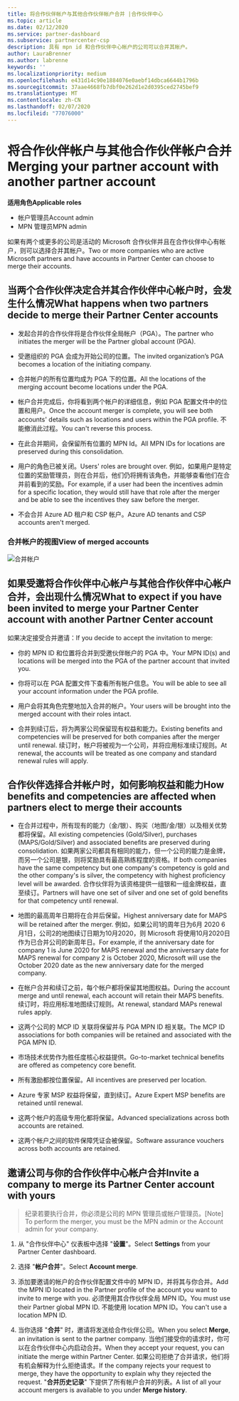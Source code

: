 ```yaml
---
title: 将合作伙伴帐户与其他合作伙伴帐户合并 |合作伙伴中心
ms.topic: article
ms.date: 02/12/2020
ms.service: partner-dashboard
ms.subservice: partnercenter-csp
description: 具有 mpn id 和合作伙伴中心帐户的公司可以合并其帐户。
author: LauraBrenner
ms.author: labrenne
keywords: ''
ms.localizationpriority: medium
ms.openlocfilehash: e431d14c90e1884076e0aebf14dbca6644b1796b
ms.sourcegitcommit: 37aae4668fb7dbf0e262d1e2d0395ced2745bef9
ms.translationtype: MT
ms.contentlocale: zh-CN
ms.lasthandoff: 02/07/2020
ms.locfileid: "77076000"
---
```

# <a name="merging-your-partner-account-with-another-partner-account"></a><span data-ttu-id="7050f-103">将合作伙伴帐户与其他合作伙伴帐户合并</span><span class="sxs-lookup"><span data-stu-id="7050f-103">Merging your partner account with another partner account</span></span>

<span data-ttu-id="7050f-104">**适用角色**</span><span class="sxs-lookup"><span data-stu-id="7050f-104">**Applicable roles**</span></span>

- <span data-ttu-id="7050f-105">帐户管理员</span><span class="sxs-lookup"><span data-stu-id="7050f-105">Account admin</span></span>
- <span data-ttu-id="7050f-106">MPN 管理员</span><span class="sxs-lookup"><span data-stu-id="7050f-106">MPN admin</span></span>

<span data-ttu-id="7050f-107">如果有两个或更多的公司是活动的 Microsoft 合作伙伴并且在合作伙伴中心有帐户，则可以选择合并其帐户。</span><span class="sxs-lookup"><span data-stu-id="7050f-107">Two or more companies who are active Microsoft partners and have accounts in Partner Center can choose to merge their accounts.</span></span> 

## <a name="what-happens-when-two-partners-decide-to-merge-their-partner-center-accounts"></a><span data-ttu-id="7050f-108">当两个合作伙伴决定合并其合作伙伴中心帐户时，会发生什么情况</span><span class="sxs-lookup"><span data-stu-id="7050f-108">What happens when two partners decide to merge their Partner Center accounts</span></span>

- <span data-ttu-id="7050f-109">发起合并的合作伙伴将是合作伙伴全局帐户（PGA）。</span><span class="sxs-lookup"><span data-stu-id="7050f-109">The partner who initiates the merger will be the Partner global account (PGA).</span></span> 

- <span data-ttu-id="7050f-110">受邀组织的 PGA 会成为开始公司的位置。</span><span class="sxs-lookup"><span data-stu-id="7050f-110">The invited organization’s PGA becomes a location of the initiating company.</span></span>  

- <span data-ttu-id="7050f-111">合并帐户的所有位置均成为 PGA 下的位置。</span><span class="sxs-lookup"><span data-stu-id="7050f-111">All the locations of the merging account become locations under the PGA.</span></span> 

- <span data-ttu-id="7050f-112">帐户合并完成后，你将看到两个帐户的详细信息，例如 PGA 配置文件中的位置和用户。</span><span class="sxs-lookup"><span data-stu-id="7050f-112">Once the account merger is complete, you will see both accounts' details such as locations and users within the PGA profile.</span></span> <span data-ttu-id="7050f-113">不能撤消此过程。</span><span class="sxs-lookup"><span data-stu-id="7050f-113">You can't reverse this process.</span></span> 

- <span data-ttu-id="7050f-114">在此合并期间，会保留所有位置的 MPN Id。</span><span class="sxs-lookup"><span data-stu-id="7050f-114">All MPN IDs for locations are preserved during this consolidation.</span></span> 

- <span data-ttu-id="7050f-115">用户的角色已被关闭。</span><span class="sxs-lookup"><span data-stu-id="7050f-115">Users' roles are brought over.</span></span> <span data-ttu-id="7050f-116">例如，如果用户是特定位置的奖励管理员，则在合并后，他们仍将拥有该角色，并能够查看他们在合并前看到的奖励。</span><span class="sxs-lookup"><span data-stu-id="7050f-116">For example, if a user had been the incentives admin for a specific location, they would still have that role after the merger and be able to see the incentives they saw before the merger.</span></span> 

- <span data-ttu-id="7050f-117">不会合并 Azure AD 租户和 CSP 帐户。</span><span class="sxs-lookup"><span data-stu-id="7050f-117">Azure AD tenants and CSP accounts aren't merged.</span></span>

### <a name="view-of-merged-accounts"></a><span data-ttu-id="7050f-118">合并帐户的视图</span><span class="sxs-lookup"><span data-stu-id="7050f-118">View of merged accounts</span></span>

![合并帐户](images/accountmerge1.png)

## <a name="what-to-expect-if-you-have-been-invited-to-merge-your-partner-center-account-with-another-partner-center-account"></a><span data-ttu-id="7050f-120">如果受邀将合作伙伴中心帐户与其他合作伙伴中心帐户合并，会出现什么情况</span><span class="sxs-lookup"><span data-stu-id="7050f-120">What to expect if you have been invited to merge your Partner Center account with another Partner Center account</span></span>

<span data-ttu-id="7050f-121">如果决定接受合并邀请：</span><span class="sxs-lookup"><span data-stu-id="7050f-121">If you decide to accept the invitation to merge:</span></span>

- <span data-ttu-id="7050f-122">你的 MPN ID 和位置将合并到受邀伙伴帐户的 PGA 中。</span><span class="sxs-lookup"><span data-stu-id="7050f-122">Your MPN ID(s) and locations will be merged into the PGA of the partner account that invited you.</span></span> 

- <span data-ttu-id="7050f-123">你将可以在 PGA 配置文件下查看所有帐户信息。</span><span class="sxs-lookup"><span data-stu-id="7050f-123">You will be able to see all your account information under the PGA profile.</span></span>

- <span data-ttu-id="7050f-124">用户会将其角色完整地加入合并的帐户。</span><span class="sxs-lookup"><span data-stu-id="7050f-124">Your users will be brought into the merged account with their roles intact.</span></span>

- <span data-ttu-id="7050f-125">合并到续订后，将为两家公司保留现有权益和能力。</span><span class="sxs-lookup"><span data-stu-id="7050f-125">Existing benefits and competencies will be preserved for both companies after the merger until renewal.</span></span> <span data-ttu-id="7050f-126">续订时，帐户将被视为一个公司，并将应用标准续订规则。</span><span class="sxs-lookup"><span data-stu-id="7050f-126">At renewal, the accounts will be treated as one company and standard renewal rules will apply.</span></span>  

## <a name="how-benefits-and-competencies-are-affected-when-partners-elect-to-merge-their-accounts"></a><span data-ttu-id="7050f-127">合作伙伴选择合并帐户时，如何影响权益和能力</span><span class="sxs-lookup"><span data-stu-id="7050f-127">How benefits and competencies are affected when partners elect to merge their accounts</span></span>

- <span data-ttu-id="7050f-128">在合并过程中，所有现有的能力（金/银）、购买（地图/金/银）以及相关优势都将保留。</span><span class="sxs-lookup"><span data-stu-id="7050f-128">All existing competencies (Gold/Silver), purchases (MAPS/Gold/Silver) and associated benefits are preserved during consolidation.</span></span> <span data-ttu-id="7050f-129">如果两家公司都具有相同的能力，但一个公司的能力是金牌，而另一个公司是银，则将奖励具有最高熟练程度的资格。</span><span class="sxs-lookup"><span data-stu-id="7050f-129">If both companies have the same competency but one company's competency is gold and the other company's is silver, the competency with highest proficiency level will be awarded.</span></span> <span data-ttu-id="7050f-130">合作伙伴将为该资格提供一组银和一组金牌权益，直至续订。</span><span class="sxs-lookup"><span data-stu-id="7050f-130">Partners will have one set of silver and one set of gold benefits for that competency until renewal.</span></span>

- <span data-ttu-id="7050f-131">地图的最高周年日期将在合并后保留。</span><span class="sxs-lookup"><span data-stu-id="7050f-131">Highest anniversary date for MAPS will be retained after the merger.</span></span> <span data-ttu-id="7050f-132">例如，如果公司1的周年日为6月 2020 6 月1日，公司2的地图续订日期为10月2020，则 Microsoft 将使用10月2020日作为已合并公司的新周年日。</span><span class="sxs-lookup"><span data-stu-id="7050f-132">For example, if the anniversary date for company 1 is June 2020 for MAPS renewal and the anniversary date for MAPS renewal for company 2 is October 2020, Microsoft will use the October 2020 date as the new anniversary date for the merged company.</span></span>

- <span data-ttu-id="7050f-133">在帐户合并和续订之前，每个帐户都将保留其地图权益。</span><span class="sxs-lookup"><span data-stu-id="7050f-133">During the account merge and until renewal, each account will retain their MAPS benefits.</span></span> <span data-ttu-id="7050f-134">续订时，将应用标准地图续订规则。</span><span class="sxs-lookup"><span data-stu-id="7050f-134">At renewal, standard MAPs renewal rules apply.</span></span>  

- <span data-ttu-id="7050f-135">这两个公司的 MCP ID 关联将保留并与 PGA MPN ID 相关联。</span><span class="sxs-lookup"><span data-stu-id="7050f-135">The MCP ID associations for both companies will be retained and associated with the PGA MPN ID.</span></span>

- <span data-ttu-id="7050f-136">市场技术优势作为胜任度核心权益提供。</span><span class="sxs-lookup"><span data-stu-id="7050f-136">Go-to-market technical benefits are offered as competency core benefit.</span></span>  

- <span data-ttu-id="7050f-137">所有激励都按位置保留。</span><span class="sxs-lookup"><span data-stu-id="7050f-137">All incentives are preserved per location.</span></span> 

- <span data-ttu-id="7050f-138">Azure 专家 MSP 权益将保留，直到续订。</span><span class="sxs-lookup"><span data-stu-id="7050f-138">Azure Expert MSP benefits are retained until renewal.</span></span> 

- <span data-ttu-id="7050f-139">这两个帐户的高级专用化都将保留。</span><span class="sxs-lookup"><span data-stu-id="7050f-139">Advanced specializations across both accounts are retained.</span></span> 

- <span data-ttu-id="7050f-140">这两个帐户之间的软件保障凭证会被保留。</span><span class="sxs-lookup"><span data-stu-id="7050f-140">Software assurance vouchers across both accounts are retained.</span></span>

## <a name="invite-a-company-to-merge-its-partner-center-account-with-yours"></a><span data-ttu-id="7050f-141">邀请公司与你的合作伙伴中心帐户合并</span><span class="sxs-lookup"><span data-stu-id="7050f-141">Invite a company to merge its Partner Center account with yours</span></span> 

><span data-ttu-id="7050f-142">纪录若要执行合并，你必须是公司的 MPN 管理员或帐户管理员。</span><span class="sxs-lookup"><span data-stu-id="7050f-142">[Note] To perform the merger, you must be the MPN admin or the Account admin for your company.</span></span>

1. <span data-ttu-id="7050f-143">从 "合作伙伴中心" 仪表板中选择 "**设置**"。</span><span class="sxs-lookup"><span data-stu-id="7050f-143">Select **Settings** from your Partner Center dashboard.</span></span>

2. <span data-ttu-id="7050f-144">选择 "**帐户合并**"。</span><span class="sxs-lookup"><span data-stu-id="7050f-144">Select **Account merge**.</span></span>

3. <span data-ttu-id="7050f-145">添加要邀请的帐户的合作伙伴配置文件中的 MPN ID，并将其与你合并。</span><span class="sxs-lookup"><span data-stu-id="7050f-145">Add the MPN ID located in the Partner profile of the account you want to invite to merge with you.</span></span> <span data-ttu-id="7050f-146">必须使用其合作伙伴全局 MPN ID。</span><span class="sxs-lookup"><span data-stu-id="7050f-146">You must use their Partner global MPN ID.</span></span> <span data-ttu-id="7050f-147">不能使用 location MPN ID。</span><span class="sxs-lookup"><span data-stu-id="7050f-147">You can't use a location MPN ID.</span></span>

4. <span data-ttu-id="7050f-148">当你选择 "**合并**" 时，邀请将发送给合作伙伴公司。</span><span class="sxs-lookup"><span data-stu-id="7050f-148">When you select **Merge**, an invitation is sent to the partner company.</span></span> <span data-ttu-id="7050f-149">当他们接受你的请求时，你可以在合作伙伴中心内启动合并。</span><span class="sxs-lookup"><span data-stu-id="7050f-149">When they accept your request, you can initiate the merge within Partner Center.</span></span> <span data-ttu-id="7050f-150">如果公司拒绝了合并请求，他们将有机会解释为什么拒绝请求。</span><span class="sxs-lookup"><span data-stu-id="7050f-150">If the company rejects your request to merge, they have the opportunity to explain why they rejected the request.</span></span> <span data-ttu-id="7050f-151">"**合并历史记录**" 下提供了所有帐户合并的列表。</span><span class="sxs-lookup"><span data-stu-id="7050f-151">A list of all your account mergers is available to you under **Merge history**.</span></span>




